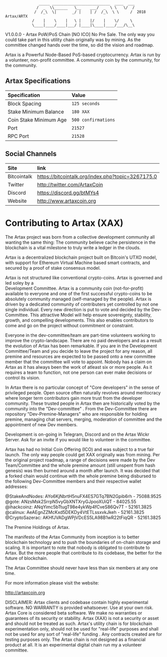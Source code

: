                    _____ __________________________  ____  ___
                  /  _  \\______   \__    ___/  _  \ \   \/  /
                 /  /_\  \|       _/ |    | /  /_\  \ \     /  2018 Artax/ARTX
                /    |    \    |   \ |    |/    |    \/     \ 
                \____|____/____|___/ |____|\____|____/___/\__\
                                     

V1.0.0.0 - Artax PoW/PoS Chain [NO ICO] No Pre Sale.
The only way you could take part in this utility chain originally was by mining. As the committee changed hands over the time, so did the vision and roadmap. 

Artax is a Powerful Node-Based PoS-based cryptocurrency. Artax is run by a volunteer, non-profit committee.
A community coin by the community, for the community.


## Artax Specifications

| Specification | Value |
|:-----------|:-----------|
| Block Spacing | `125 seconds` |
| Stake Minimum Balance | `180 XAX` |
| Coin Stake Minimum Age | `500 confirmations` |
| Port | `21527` |
| RPC Port | `21528` |

## Social Channels

| Site | link |
|:-----------|:-----------|
| Bitcointalk | https://bitcointalk.org/index.php?topic=3267175.0 |
| Twitter | http://twitter.com/ArtaxCoin |
| Discord | https://discord.gg/btMYs4 |
| Website | http://www.artaxcoin.org |


Contributing to Artax (XAX)
==================================

The Artax project was born from a collective development community all wanting the 
same thing: The community believe
cache persistence in the blockchain is a vital milestone to truly write a ledger in the clouds.

Artax is a decentralized blockchain project built on Bitcoin's UTXO model, with support for Ethereum Virtual Machine based smart contracts, and secured by a proof of stake consensus model. 

Artax is not structured like conventional crypto-coins. Artax is governed and led soley by a  
Development Committee. Artax is a community coin (not-for-profit) available to everyone and 
one of the first successful crypto-coins to be absolutely community managed (self-managed
by the people). Artax is driven by a dedicated community of contributers yet controlled
by not one single individual. Every new direction is put to vote and decided by the Dev-Committee. 
This attractive Model will help ensure sovereignty, stability, growth, and compelling developments.
This also enables contributors to come and go on the project without commitment or constraint. 

Everyone in the dev-committee/team are part-time volunteers working to improve the crypto-landscape.
There are no paid developers and as a result the evolution of Artax has been remarkable.
If you are in the Development Committee/Team and you decide to leave the project for any reason, all 
premine and resources are expected to be passed onto a new committee member that the committee 
will vote to appoint. Nobody has a claim on Artax as it has always been the work of atleast six
or more people. As it requires a team to function, not one person can ever make decisions or control its vision.

In Artax there is no particular concept of "Core developers" in the sense of privileged people.
Open source often naturally revolves around meritocracy where longer term contributors
gain more trust from the developer community. These trusted people in Artax then
are historically voted by the community into the "Dev-committee" . From the Dev-Committee
there are repository "Dev-Premine-Managers" who are responsible for holding premine, 
managing chat servers, merging, moderation of committee and the appointment of new Dev members.

Development is on-going in Telegram, Discord and on the Artax Wickr Server. Ask for an invite if you would like to 
volunteer in the committee.

Artax has had no Initial Coin Offering (ICO) and was subject to a true fair launch.
The only way people could get XAX originally was from mining. Per the
original project roadmap, a range of decisions were made by the Dev Team/Committee and 
the whole premine amount (still unspent from hash genesis) was then burned around
a month after launch. It was decided that a forked chain would continue with the whole premine being disbursed to the following Dev-Committee members and their respective wallet addresses:


@StakeAndNodes: AYo6KjNbrtH5nuFX4ES7GTq7BN2Gpib6rh - 75088.9525
@gote: ANzsMsk2SrrpN5vyGbXNTXryGJpooXUiQT - 84025.55
@ihackcoinz: ANqYimc5bTtugT98e4ykWp4fCveS86Qv7T - 52161.3825
@calinux: AeAEgnZZMcKxd5DEKDy4VtETLssxvkJkeh  - 52161.3825
@CryptoSazerac: AKHfJVADgWPjVDcES5LA98B1wR22tFiqQR - 52161.3825

The Premine Holdings of Artax.


The manifesto of the Artax Community from inception is to better blockchain technology and to push the 
boundaries of on-chain storage and scaling. It is important to note that nobody is obligated to contribute to Artax. But the more people that contribute to its codebase, the better for the future of blockchain.


The Artax Committee should never have less than six members at any one time.



For more information please visit the website:

http://artaxcoin.org




DISCLAIMER:
Artax clients and codebase contain highly experimental software. NO WARRANTY is provided whatsoever. Use at your own risk. Artax Core is considered beta software. We make no warranties or guarantees of its security or stability. Artax (XAX) is not a security or asset and should not be treated as such. Artax's utility chain is for blockchain experimentation only, should not be used for "real-life" purposes and shall not be used for any sort of "real-life" funding . Any contracts created are for testing purposes only. The Artax chain is not designed as a financial product at all. It is an experimental digital chain run my a volunteer committee.



